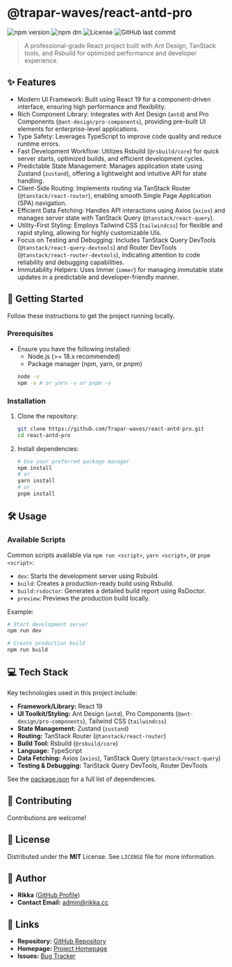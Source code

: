 # @trapar-waves/react-antd-pro

![npm version](https://img.shields.io/npm/v/@trapar-waves/react-antd-pro)
![npm dm](https://img.shields.io/npm/dm/@trapar-waves/react-antd-pro)
![License](https://img.shields.io/badge/license-MIT-green)
![GitHub last commit](https://img.shields.io/github/last-commit/trapar-waves/react-antd-pro)

> A professional-grade React project built with Ant Design, TanStack tools, and Rsbuild for optimized performance and developer experience.

## ✨ Features

* Modern UI Framework: Built using React 19 for a component-driven interface, ensuring high performance and flexibility.
* Rich Component Library: Integrates with Ant Design (`antd`) and Pro Components (`@ant-design/pro-components`), providing pre-built UI elements for enterprise-level applications.
* Type Safety: Leverages TypeScript to improve code quality and reduce runtime errors.
* Fast Development Workflow: Utilizes Rsbuild (`@rsbuild/core`) for quick server starts, optimized builds, and efficient development cycles.
* Predictable State Management: Manages application state using Zustand (`zustand`), offering a lightweight and intuitive API for state handling.
* Client-Side Routing: Implements routing via TanStack Router (`@tanstack/react-router`), enabling smooth Single Page Application (SPA) navigation.
* Efficient Data Fetching: Handles API interactions using Axios (`axios`) and manages server state with TanStack Query (`@tanstack/react-query`).
* Utility-First Styling: Employs Tailwind CSS (`tailwindcss`) for flexible and rapid styling, allowing for highly customizable UIs.
* Focus on Testing and Debugging: Includes TanStack Query DevTools (`@tanstack/react-query-devtools`) and Router DevTools (`@tanstack/react-router-devtools`), indicating attention to code reliability and debugging capabilities.
* Immutability Helpers: Uses Immer (`immer`) for managing immutable state updates in a predictable and developer-friendly manner.

## 🚀 Getting Started

Follow these instructions to get the project running locally.

### Prerequisites

* Ensure you have the following installed:
    * Node.js (>= 18.x recommended)
    * Package manager (npm, yarn, or pnpm)
    ```bash
    node -v
    npm -v # or yarn -v or pnpm -v
    ```

### Installation

1. Clone the repository:
    ```bash
    git clone https://github.com/Trapar-waves/react-antd-pro.git
    cd react-antd-pro
    ```
2. Install dependencies:
    ```bash
    # Use your preferred package manager
    npm install
    # or
    yarn install
    # or
    pnpm install
    ```

## 🛠️ Usage

### Available Scripts

Common scripts available via `npm run <script>`, `yarn <script>`, or `pnpm <script>`:

* `dev`: Starts the development server using Rsbuild.
* `build`: Creates a production-ready build using Rsbuild.
* `build:rsdoctor`: Generates a detailed build report using RsDoctor.
* `preview`: Previews the production build locally.

Example:
```bash
# Start development server
npm run dev 

# Create production build
npm run build 
```

## 💻 Tech Stack

Key technologies used in this project include:

* **Framework/Library:** React 19
* **UI Toolkit/Styling:** Ant Design (`antd`), Pro Components (`@ant-design/pro-components`), Tailwind CSS (`tailwindcss`)
* **State Management:** Zustand (`zustand`)
* **Routing:** TanStack Router (`@tanstack/react-router`)
* **Build Tool:** Rsbuild (`@rsbuild/core`)
* **Language:** TypeScript
* **Data Fetching:** Axios (`axios`), TanStack Query (`@tanstack/react-query`)
* **Testing & Debugging:** TanStack Query DevTools, Router DevTools

See the [package.json](package.json) for a full list of dependencies.

## 🤝 Contributing

Contributions are welcome!

## 📄 License

Distributed under the **MIT** License. See `LICENSE` file for more information.

## 👤 Author

* **Rikka** ([GitHub Profile](https://github.com/Muromi-Rikka))
* **Contact Email:** admin@rikka.cc

## 🔗 Links

* **Repository:** [GitHub Repository](https://github.com/Trapar-waves/react-antd-pro)
* **Homepage:** [Project Homepage](https://github.com/Trapar-waves/react-antd-pro)
* **Issues:** [Bug Tracker](https://github.com/Trapar-waves/react-antd-pro/issues)
